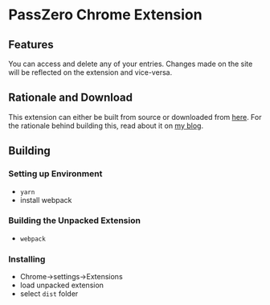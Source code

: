 # PassZero Chrome Extension

## Features

You can access and delete any of your entries. Changes made on the site will be reflected on the extension and vice-versa.

## Rationale and Download

This extension can either be built from source or downloaded from [here](https://boompig.herokuapp.com/blog/passzero-chrome-extension). For the rationale behind building this, read about it on [my blog](https://boompig.herokuapp.com/blog/passzero-chrome-extension).

## Building

### Setting up Environment

- `yarn`
- install webpack

### Building the Unpacked Extension

- `webpack`

### Installing

* Chrome->settings->Extensions
* load unpacked extension
* select `dist` folder
